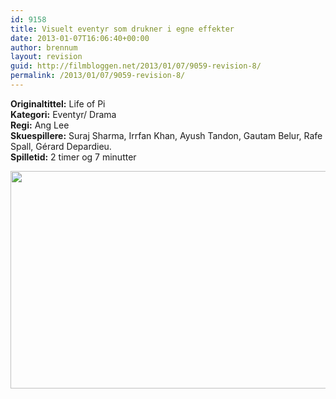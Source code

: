 ```yaml
---
id: 9158
title: Visuelt eventyr som drukner i egne effekter
date: 2013-01-07T16:06:40+00:00
author: brennum
layout: revision
guid: http://filmbloggen.net/2013/01/07/9059-revision-8/
permalink: /2013/01/07/9059-revision-8/
---
```

**Originaltittel:** Life of Pi  
**Kategori:** Eventyr/ Drama  
**Regi:** Ang Lee  
**Skuespillere:** Suraj Sharma, Irrfan Khan, Ayush Tandon, Gautam Belur, Rafe Spall, Gérard Depardieu.  
**Spilletid:** 2 timer og 7 minutter

<a href="http://filmbloggen.net/?attachment_id=9149" rel="attachment wp-att-9149"><img class="alignnone size-large wp-image-9149" src="http://filmbloggen.net/wp-content/uploads//2013/01/8.FILM_.Life-of-Pi1-620x348.jpg" alt="" width="620" height="348" /></a>

&nbsp;

<div class="video-shortcode">
</div>
